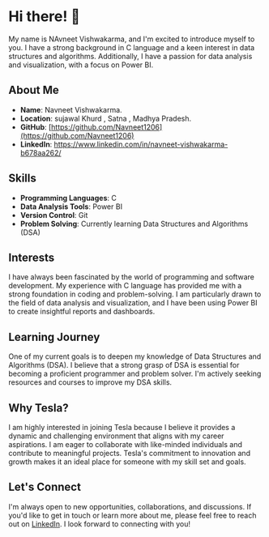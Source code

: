 # Hi there! 👋

My name is NAvneet Vishwakarma, and I'm excited to introduce myself to you. I have a strong background in C language and a keen interest in data structures and algorithms. Additionally, I have a passion for data analysis and visualization, with a focus on Power BI.

## About Me

- **Name**: Navneet Vishwakarma.
- **Location**: sujawal Khurd , Satna , Madhya Pradesh.
- **GitHub**: [https://github.com/Navneet1206](https://github.com/Navneet1206)
- **LinkedIn**: https://www.linkedin.com/in/navneet-vishwakarma-b678aa262/

## Skills

- **Programming Languages**: C
- **Data Analysis Tools**: Power BI
- **Version Control**: Git
- **Problem Solving**: Currently learning Data Structures and Algorithms (DSA)

## Interests

I have always been fascinated by the world of programming and software development. My experience with C language has provided me with a strong foundation in coding and problem-solving. I am particularly drawn to the field of data analysis and visualization, and I have been using Power BI to create insightful reports and dashboards.

## Learning Journey

One of my current goals is to deepen my knowledge of Data Structures and Algorithms (DSA). I believe that a strong grasp of DSA is essential for becoming a proficient programmer and problem solver. I'm actively seeking resources and courses to improve my DSA skills.

## Why Tesla?

I am highly interested in joining Tesla because I believe it provides a dynamic and challenging environment that aligns with my career aspirations. I am eager to collaborate with like-minded individuals and contribute to meaningful projects. Tesla's commitment to innovation and growth makes it an ideal place for someone with my skill set and goals.

## Let's Connect

I'm always open to new opportunities, collaborations, and discussions. If you'd like to get in touch or learn more about me, please feel free to reach out on [LinkedIn](https://www.linkedin.com/in/navneet-vishwakarma-b678aa262/). I look forward to connecting with you!

